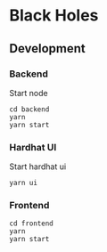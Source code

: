 # Black Holes

## Development

### Backend

Start node

```
cd backend
yarn
yarn start
```

### Hardhat UI

Start hardhat ui

```
yarn ui
```

### Frontend

```
cd frontend
yarn
yarn start
```
